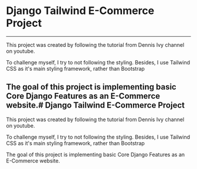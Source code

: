 # Django Tailwind E-Commerce Project
---
This project was created by following the tutorial from Dennis Ivy channel on youtube.

To challenge myself, I try to not following the styling. Besides, I use Tailwind CSS as it's main styling framework, rather than Bootstrap

The goal of this project is implementing basic Core Django Features as an E-Commerce website.# Django Tailwind E-Commerce Project
---
This project was created by following the tutorial from Dennis Ivy channel on youtube.

To challenge myself, I try to not following the styling. Besides, I use Tailwind CSS as it's main styling framework, rather than Bootstrap

The goal of this project is implementing basic Core Django Features as an E-Commerce website.
